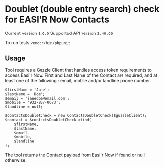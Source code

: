 # Doublet (double entry search) check for EASI'R Now Contacts

Current version `1.0.0`
Supported API version `2.40.66`

To run tests `vendor/bin/phpunit`

## Usage
Tool requires a Guzzle Client that handles access token requirements to access Easi'r Now.
First and Last Name of the Contact are required, and at least one of the following : 
email, mobile and/or landline phone number.

```
$firstName = 'Jane';
$lastName = 'Doe';
$email = 'janedoe@email.com';
$mobile = '932-807-0673';
$landline = null;

$contactsDoubletCheck = new ContactsDoubletCheck($guzzleClient);
$contact = $contactsDoubletCheck->find(
    $firstName,
    $lastName,
    $email,
    $mobile,
    $landline
);
```

The tool returns the Contact payload from Easi'r Now if found or null otherwise.
